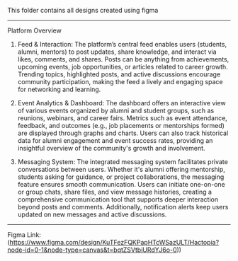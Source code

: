 This folder contains all designs created using figma
***
Platform Overview

1. Feed & Interaction:
The platform’s central feed enables users (students, alumni, mentors) to post updates, share knowledge, and interact via likes, comments, and shares. Posts can be anything from achievements, upcoming events, job opportunities, or articles related to career growth. Trending topics, highlighted posts, and active discussions encourage community participation, making the feed a lively and engaging space for networking and learning.

2. Event Analytics & Dashboard:
The dashboard offers an interactive view of various events organized by alumni and student groups, such as reunions, webinars, and career fairs. Metrics such as event attendance, feedback, and outcomes (e.g., job placements or mentorships formed) are displayed through graphs and charts. Users can also track historical data for alumni engagement and event success rates, providing an insightful overview of the community's growth and involvement.

3. Messaging System:
The integrated messaging system facilitates private conversations between users. Whether it's alumni offering mentorship, students asking for guidance, or project collaborations, the messaging feature ensures smooth communication. Users can initiate one-on-one or group chats, share files, and view message histories, creating a comprehensive communication tool that supports deeper interaction beyond posts and comments. Additionally, notification alerts keep users updated on new messages and active discussions.
---
Figma Link: (https://www.figma.com/design/KuTFezFQKPapHTcWSazULT/Hactopia?node-id=0-1&node-type=canvas&t=bqtZSVtbiURdYJ6o-0))
